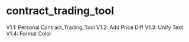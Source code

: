 # contract_trading_tool
V1.1: Personal Contract_Trading_Tool
V1.2: Add Price Diff
V1.3: Unify Text
V1.4: Format Color